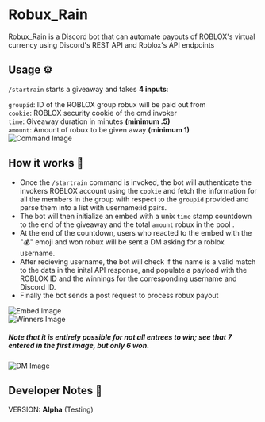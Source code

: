 # Robux_Rain
Robux_Rain is a Discord bot that can automate payouts of ROBLOX's virtual currency using Discord's REST API and Roblox's API endpoints

## Usage ⚙️
` /startrain ` starts a giveaway and takes **4 inputs**:  

`groupid`: ID of the ROBLOX group robux will be paid out from  
`cookie`: ROBLOX security cookie of the cmd invoker  
`time`: Giveaway duration in minutes **(minimum .5)**  
`amount`: Amount of robux to be given away **(minimum 1)**  
![Command Image](https://cdn.discordapp.com/attachments/1046321595645431848/1067164727882559588/image.png)

## How it works 🤔
* Once the `/startrain` command is invoked, the bot will authenticate the invokers ROBLOX account using the `cookie` and fetch the information for all the members in the group with respect to the `groupid` provided and parse them into a list with username:id pairs.  
* The bot will then initialize an embed with a unix `time` stamp countdown to the end of the giveaway and the total `amount` robux in the pool . 
* At the end of the countdown, users who reacted to the embed with the "💰" emoji and won robux will be sent a DM asking for a roblox username. 
* After recieving username, the bot will check if the name is a valid match to the data in the inital API response, and populate a payload with the ROBLOX ID and the winnings for the corresponding username and Discord ID.
* Finally the bot sends a post request to process robux payout  

![Embed Image](https://cdn.discordapp.com/attachments/1046321595645431848/1067169778076233788/image.png)  
![Winners Image](https://cdn.discordapp.com/attachments/1046321595645431848/1067170223553249410/image.png)
##### Note that it is entirely possible for not all entrees to win; see that 7 entered in the first image, but only 6 won.
![DM Image](https://cdn.discordapp.com/attachments/1050204006372352080/1067171033393676378/image.png)

## Developer Notes 📝
VERSION: **Alpha** (Testing)





